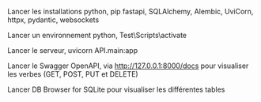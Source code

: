 Lancer les installations python, pip fastapi, SQLAlchemy, Alembic, UviCorn, httpx, pydantic, websockets

Lancer un environnement python, Test\Scripts\activate

Lancer le serveur, uvicorn API.main:app

Lancer le Swagger OpenAPI, via http://127.0.0.1:8000/docs pour visualiser les verbes (GET, POST, PUT et DELETE)

Lancer DB Browser for SQLite pour visualiser les différentes tables
